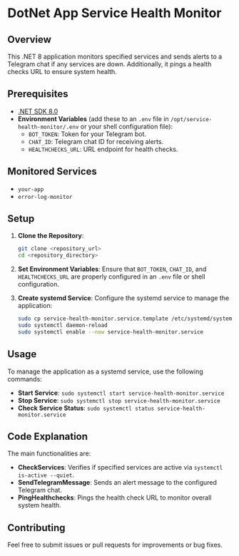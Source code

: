 # DotNet App Service Health Monitor

## Overview
This .NET 8 application monitors specified services and sends alerts to a Telegram chat if any services are down. Additionally, it pings a health checks URL to ensure system health.

## Prerequisites
- [.NET SDK 8.0](https://dotnet.microsoft.com/download/dotnet/8.0)
- **Environment Variables** (add these to an `.env` file in `/opt/service-health-monitor/.env` or your shell configuration file):
  - `BOT_TOKEN`: Token for your Telegram bot.
  - `CHAT_ID`: Telegram chat ID for receiving alerts.
  - `HEALTHCHECKS_URL`: URL endpoint for health checks.

## Monitored Services
- `your-app`
- `error-log-monitor`

## Setup

1. **Clone the Repository**:
    ```bash
    git clone <repository_url>
    cd <repository_directory>
    ```

2. **Set Environment Variables**:
    Ensure that `BOT_TOKEN`, `CHAT_ID`, and `HEALTHCHECKS_URL` are properly configured in an `.env` file or shell configuration.

3. **Create systemd Service**:
    Configure the systemd service to manage the application:
    ```bash
    sudo cp service-health-monitor.service.template /etc/systemd/system/service-health-monitor.service
    sudo systemctl daemon-reload
    sudo systemctl enable --now service-health-monitor.service
    ```

## Usage

To manage the application as a systemd service, use the following commands:
- **Start Service**: `sudo systemctl start service-health-monitor.service`
- **Stop Service**: `sudo systemctl stop service-health-monitor.service`
- **Check Service Status**: `sudo systemctl status service-health-monitor.service`

## Code Explanation

The main functionalities are:
- **CheckServices**: Verifies if specified services are active via `systemctl is-active --quiet`.
- **SendTelegramMessage**: Sends an alert message to the configured Telegram chat.
- **PingHealthchecks**: Pings the health check URL to monitor overall system health.

## Contributing
Feel free to submit issues or pull requests for improvements or bug fixes.
